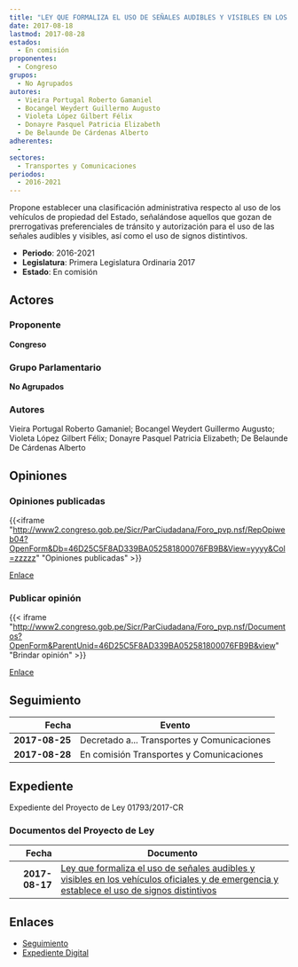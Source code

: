 ```yaml
---
title: "LEY QUE FORMALIZA EL USO DE SEÑALES AUDIBLES Y VISIBLES EN LOS VEHÍCULOS OFICIALES Y DE EMERGENCIA Y ESTABLECE EL USO DE SIGNOS DISTINTIVOS"
date: 2017-08-18
lastmod: 2017-08-28
estados: 
  - En comisión
proponentes: 
  - Congreso
grupos: 
  - No Agrupados
autores: 
  - Vieira Portugal Roberto Gamaniel
  - Bocangel Weydert Guillermo Augusto
  - Violeta López Gilbert Félix
  - Donayre Pasquel Patricia Elizabeth
  - De Belaunde De Cárdenas Alberto
adherentes: 
  - 
sectores: 
  - Transportes y Comunicaciones
periodos: 
  - 2016-2021
---
```


Propone establecer una clasificación administrativa respecto al uso de los vehículos de propiedad del Estado, señalándose aquellos que gozan de prerrogativas preferenciales de tránsito y autorización para el uso de las señales audibles y visibles, así como el uso de signos distintivos.

- **Periodo**: 2016-2021
- **Legislatura**: Primera Legislatura Ordinaria 2017
- **Estado**: En comisión

## Actores

### Proponente

**Congreso**

### Grupo Parlamentario

**No Agrupados**

### Autores

Vieira Portugal Roberto Gamaniel; Bocangel Weydert Guillermo Augusto; Violeta López Gilbert Félix; Donayre Pasquel Patricia Elizabeth; De Belaunde De Cárdenas Alberto


## Opiniones

### Opiniones publicadas

{{<iframe "http://www2.congreso.gob.pe/Sicr/ParCiudadana/Foro_pvp.nsf/RepOpiweb04?OpenForm&Db=46D25C5F8AD339BA052581800076FB9B&View=yyyy&Col=zzzzz" "Opiniones publicadas" >}}

[Enlace](http://www2.congreso.gob.pe/Sicr/ParCiudadana/Foro_pvp.nsf/RepOpiweb04?OpenForm&Db=46D25C5F8AD339BA052581800076FB9B&View=yyyy&Col=zzzzz)
### Publicar opinión

{{< iframe "http://www2.congreso.gob.pe/Sicr/ParCiudadana/Foro_pvp.nsf/Documentos?OpenForm&ParentUnid=46D25C5F8AD339BA052581800076FB9B&view" "Brindar opinión" >}}

[Enlace](http://www2.congreso.gob.pe/Sicr/ParCiudadana/Foro_pvp.nsf/Documentos?OpenForm&ParentUnid=46D25C5F8AD339BA052581800076FB9B&view)

## Seguimiento

| Fecha | Evento |
|------:|--------|
| **2017-08-25** | Decretado a... Transportes y Comunicaciones|
| **2017-08-28** | En comisión Transportes y Comunicaciones|


## Expediente

Expediente del Proyecto de Ley 01793/2017-CR


### Documentos del Proyecto de Ley

| Fecha | Documento |
|------:|--------|
| **2017-08-17** | [Ley que formaliza el uso de señales audibles y visibles en los vehículos oficiales y de emergencia y establece el uso de signos distintivos](http://www.leyes.congreso.gob.pe/Documentos/2016_2021/Proyectos_de_Ley_y_de_Resoluciones_Legislativas/PL0179320170817..pdf) |

## Enlaces 

- [Seguimiento](http://www2.congreso.gob.pe/Sicr/TraDocEstProc/CLProLey2016.nsf/f7fff46988ca05b1052578e100829cc7/a8a6601f38cd687f05258180005164b4?OpenDocument)
- [Expediente Digital](http://www2.congreso.gob.pe/Sicr/TraDocEstProc/CLProLey2016.nsf/f7fff46988ca05b1052578e100829cc7/a8a6601f38cd687f05258180005164b4?OpenDocument&Click=05257FB7005EB655.eb71d0cf91d8294e05256cdf006b5706/$Body/0.1C6C)
